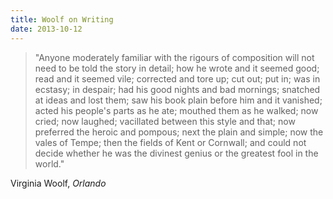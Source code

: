 ```yaml
---
title: Woolf on Writing
date: 2013-10-12
---
```


> "Anyone moderately familiar with the rigours of composition will not need to
> be told the story in detail; how he wrote and it seemed good; read and it
> seemed vile; corrected and tore up; cut out; put in; was in ecstasy; in
> despair; had his good nights and bad mornings; snatched at ideas and lost
> them; saw his book plain before him and it vanished; acted his people's parts
> as he ate; mouthed them as he walked; now cried; now laughed; vacillated
> between this style and that; now preferred the heroic and pompous; next the
> plain and simple; now the vales of Tempe; then the fields of Kent or
> Cornwall; and could not decide whether he was the divinest genius or the
> greatest fool in the world."

Virginia Woolf, *Orlando*
